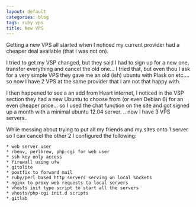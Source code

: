 ```yaml
---
layout: default
categories: blog
tags: ruby vps
title: New VPS
---
```


Getting a new VPS all started when I noticed my current provider had a cheaper deal available
(that I was not on).

I tried to get my VSP changed, but they said I had to sign up for a new one, transfer everything
and cancel the old one... I tried that, but even thou I ask for a very simple VPS they gave
me an old (ish) ubuntu with Plask on etc.... so now I have 2 VPS at the same provider that
I am not that happy with.

I then happened to see a an add from Heart internet, I noticed in the VSP section they had 
a new Ubuntu to choose from (or even Debian 6) for an even cheaper price... so I used
the chat function on the site and got signed up a month with a minimal ubuntu 12.04 server.
.. now I have 3 VPS servers..

While messing about trying to put all my friends and my sites onto 1 server so I can 
cancel the other 2 I configured the following:

    * web server user
    * rbenv, perlbrew, php-cgi for web user
    * ssh key only access
    * firewall using ufw
    * gitolite
    * postfix to forward mail 
    * ruby/perl based http servers serving on local sockets
    * nginx to proxy web requests to local servers
    * vhosts init type script to start all the servers
    * vhosts/php-cgi init.d scripts
    * gitlab
